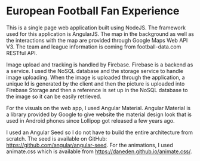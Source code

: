 # European Football Fan Experience

This is a single page web application built using NodeJS. The framework used for this application is AngularJS. The map in the background as well as the interactions with the map are provided through Google Maps Web API V3. The team and league information is coming from football-data.com RESTful API.

Image upload and tracking is handled by Firebase. Firebase is a backend as a service. I used the NoSQL database and the storage service to handle image uploading. When the image is uploaded through the application, a unique Id is generated by the client and then the picture is uploaded into Firebase Storage and then a reference is set up in the NoSQL database to the image so it can be easily retrieved.

For the visuals on the web app, I used Angular Material. Angular Material is a library provided by Google to give website the material design look that is used in Android phones since Lollipop got released a few years ago.

I used an Angular Seed so I do not have to build the entire architecture from scratch. The seed is available on GitHub: https://github.com/angular/angular-seed. For the animations, I used animate.css which is available from https://daneden.github.io/animate.css/.
